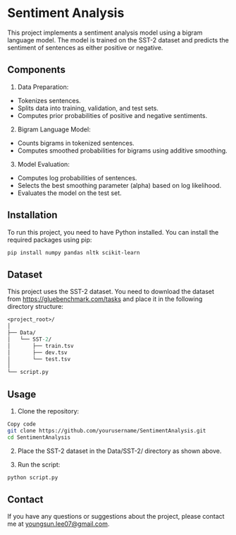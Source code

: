 # Sentiment Analysis
This project implements a sentiment analysis model using a bigram language model. The model is trained on the SST-2 dataset and predicts the sentiment of sentences as either positive or negative.

## Components
1. Data Preparation:
- Tokenizes sentences.
- Splits data into training, validation, and test sets.
- Computes prior probabilities of positive and negative sentiments.

2. Bigram Language Model:
- Counts bigrams in tokenized sentences.
- Computes smoothed probabilities for bigrams using additive smoothing.

3. Model Evaluation:
- Computes log probabilities of sentences.
- Selects the best smoothing parameter (alpha) based on log likelihood.
- Evaluates the model on the test set.

## Installation
To run this project, you need to have Python installed. You can install the required packages using pip:
```bash
pip install numpy pandas nltk scikit-learn
```

## Dataset
This project uses the SST-2 dataset. You need to download the dataset from https://gluebenchmark.com/tasks and place it in the following directory structure:

```perl
<project_root>/
│
├── Data/
│   └── SST-2/
│       ├── train.tsv
│       ├── dev.tsv
│       └── test.tsv
│
└── script.py
```

## Usage
1. Clone the repository:
```bash
Copy code
git clone https://github.com/yourusername/SentimentAnalysis.git
cd SentimentAnalysis
```

2. Place the SST-2 dataset in the Data/SST-2/ directory as shown above.

3. Run the script:
```bash
python script.py
```

## Contact
If you have any questions or suggestions about the project, please contact me at youngsun.lee07@gmail.com.
